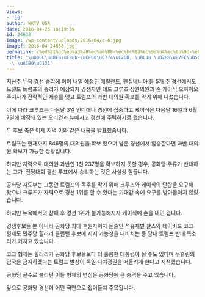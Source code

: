 ```yaml
---
Views:
- '10'
author: WKTV USA
date: 2016-04-25 16:19:39
id: 24638
image: /wp-content/uploads/2016/04/c-6.jpg
imagef: 2016-04-24638.jpg
permalink: /%ed%81%ac%eb%a3%a8%ec%a6%88-%ec%bc%80%ec%9d%b4%ec%8b%9d-%eb%b0%98-%ed%8a%b8%eb%9f%bc%ed%94%84-%ec%97%b0%eb%8c%80-%ea%b2%b0%ec%84%b1/
title: "\uD06C\uB8E8\uC988-\uCF00\uC774\uC2DD, \uBC18 \uD2B8\uB7FC\uD504 \uC5F0\uB300\
  \ \uACB0\uC131"
---
```


지난주 뉴욕 경선 승리에 이어 내일 예정된 메릴랜드, 펜실베니아 등 5개 주 경선에서도 도널드 트럼프의 승리가 예상되자 경쟁자인 테드 크루즈 상원의원과 존 케이식 오하이오 주지사가 전략적인 제휴를 맺고 트럼프의 과반 대의원 확보를 막기 위해 나섰습니다.

이에 따라 크루즈는 다음달 3일 인디애나 경선에 집중하고 케이식은 다음달 16일과 6월 7일에 예정돼 있는 오리건과 뉴메시코 경선에 주력하기로 했습니다.

두 후보 측은 어제 저녁 이와 같은 내용을 발표했습니다.

트럼프는 현재까지 846명의 대의원을 확보 했으며 남은 경선에서 압승한다면 과반 대의원 확보가 가능한 상황입니다.

하지만 자력으로 대의원 과반인 1천 237명을 확보하지 못할 경우, 공화당 주류가 반대하는 그가  전당대회 결선 투표에서 승리하는 것은 사실상 힘듭니다.

공화당 지도부는 그동안 트럼프의 독주를 막기 위해 크루즈와 케이식의 단합을 요구해 왔으나 크루즈가 자력으로 경선 1위를 할 수 있다는 기대감 속에 요구를 받아들이지 않았습니다.

하지만 뉴욕에서의 참패 후 경선 1위가 불가능해지자 케이식에 손을 내민 겁니다.

경쟁후보들 뿐 아니라 공화당 최대 후원자이자 돈줄인 석유재벌 찰스와 데이비드 코크 형제도 민주당 힐러리 클린턴 후보에 지지 가능성을 내비치는 등 당내 트럼프 반대 목소리가 커지고 있습니다.

코크 형제는 힐러리가 공화당 후보들보다 더 훌륭한 대통령이 될 수도 있다며 무슬림의 입국을 금지하겠다는 트럼프 발상이 독일 나치정권을 떠올리게 한다고 지적했습니다.

공화당 골수로 불리던 이들 형제의 변심은 공화당에 큰 충격을 주고 있습니다.

앞으로 공화당 경선이 어떤 국면으로 접어들지 주목됩니다.
